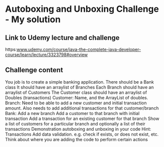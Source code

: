 # Autoboxing and Unboxing Challenge - My solution

## Link to Udemy lecture and challenge

https:www.udemy.com/course/java-the-complete-java-developer-course/learn/lecture/3323798#overview

## Challenge content

You job is to create a simple banking application.
There should be a Bank class
It should have an arraylist of Branches
Each Branch should have an arraylist of Customers
The Customer class should have an arraylist of Doubles (transactions)
Customer:
         Name, and the ArrayList of doubles.
Branch:
         Need to be able to add a new customer and initial transaction amount.
         Also needs to add additional transactions for that customer/branch
Bank:
         Add a new branch
         Add a customer to that branch with initial transaction
         Add a transaction for an existing customer for that branch
         Show a list of customers for a particular branch and optionally a list
         of their transactions
Demonstration autoboxing and unboxing in your code
Hint: Transactions
	Add data validation.
    e.g. check if exists, or does not exist, etc.
    Think about where you are adding the code to perform certain actions


